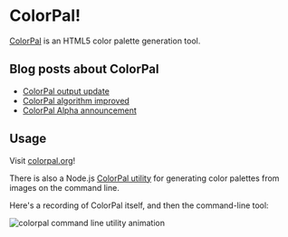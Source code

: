 ColorPal!
=========

[ColorPal](http://colorpal.org/) is an HTML5 color palette generation tool.  

Blog posts about ColorPal
-------------------------

- [ColorPal output update](http://mwcz.org/2012/07/30/colorpal-output-update/)
- [ColorPal algorithm improved](http://mwcz.org/2012/02/10/colorpal-palettes-improved!/)
- [ColorPal Alpha announcement](http://mwcz.org/2012/01/16/colorpal-alpha/)

Usage
-----

Visit [colorpal.org](http://colorpal.org/)!

There is also a Node.js [ColorPal utility](https://github.com/mwcz/colorpal-cli) for generating color palettes from
images on the command line.

Here's a recording of ColorPal itself, and then the command-line tool:

![colorpal command line utility animation](https://raw.github.com/mwcz/colorpal-cli/master/images/cp.node.gif "colorpal command line utility animation")

